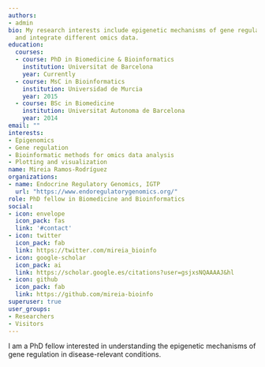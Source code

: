 ```yaml
---
authors:
- admin
bio: My research interests include epigenetic mechanisms of gene regulation and computational methods to analyze
  and integrate different omics data.
education:
  courses:
  - course: PhD in Biomedicine & Bioinformatics
    institution: Universitat de Barcelona
    year: Currently
  - course: MsC in Bioinformatics
    institution: Universidad de Murcia
    year: 2015
  - course: BSc in Biomedicine
    institution: Universitat Autonoma de Barcelona
    year: 2014
email: ""
interests:
- Epigenomics
- Gene regulation
- Bioinformatic methods for omics data analysis
- Plotting and visualization
name: Mireia Ramos-Rodríguez
organizations:
- name: Endocrine Regulatory Genomics, IGTP
  url: "https://www.endoregulatorygenomics.org/"
role: PhD fellow in Biomedicine and Bioinformatics
social:
- icon: envelope
  icon_pack: fas
  link: '#contact'
- icon: twitter
  icon_pack: fab
  link: https://twitter.com/mireia_bioinfo
- icon: google-scholar
  icon_pack: ai
  link: https://scholar.google.es/citations?user=gsjxsNQAAAAJ&hl
- icon: github
  icon_pack: fab
  link: https://github.com/mireia-bioinfo
superuser: true
user_groups:
- Researchers
- Visitors
---
```


I am a PhD fellow interested in understanding the epigenetic mechanisms of gene regulation in disease-relevant conditions. 

